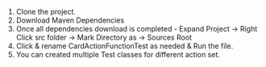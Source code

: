 1. Clone the project.
2. Download Maven Dependencies
3. Once all dependencies download is completed - Expand Project -> Right Click src folder -> Mark Directory as -> Sources Root
4. Click & rename CardActionFunctionTest as needed & Run the file.
5. You can created multiple Test classes for different action set.
